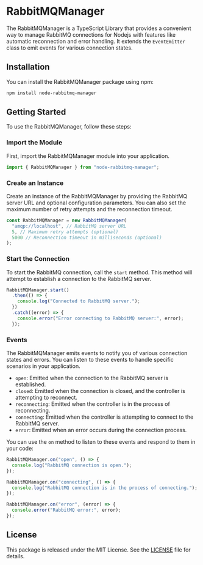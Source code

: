 # RabbitMQManager

The RabbitMQManager is a TypeScript Library that provides a convenient way to manage RabbitMQ connections for Nodejs with features like automatic reconnection and error handling. It extends the `EventEmitter` class to emit events for various connection states.

## Installation

You can install the RabbitMQManager package using npm:

```bash
npm install node-rabbitmq-manager
```

## Getting Started

To use the RabbitMQManager, follow these steps:

### Import the Module

First, import the RabbitMQManager module into your application.

```javascript
import { RabbitMQManager } from "node-rabbitmq-manager";
```

### Create an Instance

Create an instance of the RabbitMQManager by providing the RabbitMQ server URL and optional configuration parameters. You can also set the maximum number of retry attempts and the reconnection timeout.

```javascript
const RabbitMQManager = new RabbitMQManager(
  "amqp://localhost", // RabbitMQ server URL
  5, // Maximum retry attempts (optional)
  5000 // Reconnection timeout in milliseconds (optional)
);
```

### Start the Connection

To start the RabbitMQ connection, call the `start` method. This method will attempt to establish a connection to the RabbitMQ server.

```javascript
RabbitMQManager.start()
  .then(() => {
    console.log("Connected to RabbitMQ server.");
  })
  .catch((error) => {
    console.error("Error connecting to RabbitMQ server:", error);
  });
```

### Events

The RabbitMQManager emits events to notify you of various connection states and errors. You can listen to these events to handle specific scenarios in your application.

- `open`: Emitted when the connection to the RabbitMQ server is established.
- `closed`: Emitted when the connection is closed, and the controller is attempting to reconnect.
- `reconnecting`: Emitted when the controller is in the process of reconnecting.
- `connecting`: Emitted when the controller is attempting to connect to the RabbitMQ server.
- `error`: Emitted when an error occurs during the connection process.

You can use the `on` method to listen to these events and respond to them in your code:

```javascript
RabbitMQManager.on("open", () => {
  console.log("RabbitMQ connection is open.");
});

RabbitMQManager.on("connecting", () => {
  console.log("RabbitMQ connection is in the process of connecting.");
});

RabbitMQManager.on("error", (error) => {
  console.error("RabbitMQ error:", error);
});
```

## License

This package is released under the MIT License. See the [LICENSE](LICENSE) file for details.

```

```
